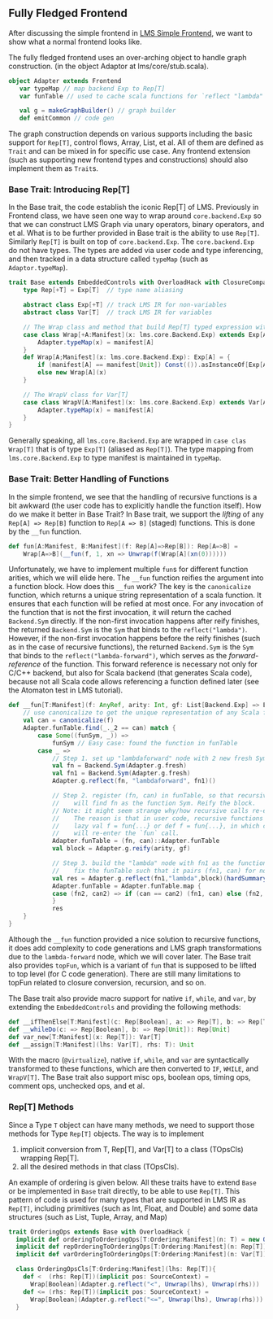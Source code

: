 ## Fully Fledged Frontend

After discussing the simple frontend in [LMS Simple Frontend](frontend.md), we want to show
what a normal frontend looks like.

The fully fledged frontend uses an over-arching object to handle graph construction.
(in the object Adaptor at lms/core/stub.scala).

``` scala
object Adapter extends Frontend
   var typeMap // map backend Exp to Rep[T]
   var funTable // used to cache scala functions for `reflect "lambda"`

   val g = makeGraphBuilder() // graph builder
   def emitCommon // code gen
```

The graph construction depends on various supports including the basic support for `Rep[T]`,
control flows, Array, List, et al. All of them are defined as `Trait` and can be mixed in
for specific use case. Any frontend extension (such as supporting new frontend types and
constructions) should also implement them as `Trait`s.

### Base Trait: Introducing Rep[T]

In the Base trait, the code establish the iconic Rep[T] of LMS.
Previously in Frontend class, we have seen one way to wrap around
`core.backend.Exp` so that we can construct LMS Graph via unary operators,
binary operators, and et al. What is to be further provided in Base trait
is the ability to use `Rep[T]`. Similarly `Rep[T]` is built on top of
`core.backend.Exp`. The `core.backend.Exp` do not have types. The types are
added via user code and type inferencing, and then tracked in a data structure
called `typeMap` (such as `Adaptor.typeMap`).

``` scala
trait Base extends EmbeddedControls with OverloadHack with ClosureCompare {
    type Rep[+T] = Exp[T]  // type name aliasing

    abstract class Exp[+T] // track LMS IR for non-variables
    abstract class Var[T]  // track LMS IR for variables

    // The Wrap class and method that build Rep[T] typed expression with type tracking
    case class Wrap[+A:Manifest](x: lms.core.Backend.Exp) extends Exp[A] {
        Adapter.typeMap(x) = manifest[A]
    }
    def Wrap[A;Manifest](x: lms.core.Backend.Exp): Exp[A] = {
        if (manifest[A] == manifest[Unit]) Const(()).asInstanceOf[Exp[A]]
        else new Wrap[A](x)
    }

    // The WrapV class for Var[T]
    case class WrapV[A:Manifest](x: lms.core.Backend.Exp) extends Var[A] {
        Adapter.typeMap(x) = manifest[A]
    }
}
```

Generally speaking, all `lms.core.Backend.Exp` are wrapped in `case clas Wrap[T]`
that is of type `Exp[T]` (aliased as `Rep[T]`). The type mapping from `lms.core.Backend.Exp`
to type manifest is maintained in `typeMap`.


### Base Trait: Better Handling of Functions

In the simple frontend, we see that the handling of recursive functions is
a bit awkward (the user code has to explicitly handle the function itself).
How do we make it better in Base Trait? In Base trait, we support the *lifting*
of any `Rep[A] => Rep[B]` function to `Rep[A => B]` (staged) functions.
This is done by the `__fun` function.

``` scala
def fun[A:Manifest, B:Manifest](f: Rep[A]=>Rep[B]): Rep[A=>B] =
    Wrap[A=>B](__fun(f, 1, xn => Unwrap(f(Wrap[A](xn(0))))))
```

Unfortunately, we have to implement multiple `fun`s for different function
arities, which we will elide here. The `__fun` function reifies the argument
into a function block. How does this `__fun` work? The key is the `canonicalize` function,
which returns a unique string representation of a scala function. It ensures that
each function will be refied at most once. For any invocation of the function that is
not the first invocation, it will return the cached `Backend.Sym` directly.
If the non-first invocation happens after reify finishes, the returned `Backend.Sym`
is the `Sym` that binds to the `reflect("lambda")`. However, if the non-first
invocation happens before the reify finishes (such as in the case of recursive functions),
the returned `Backend.Sym` is the `Sym` that binds to the `reflect("lambda-forward")`,
which serves as the *forward-reference* of the function. This forward reference is necessary
not only for C/C++ backend, but also for Scala backend (that generates Scala code),
because not all Scala code allows referencing a function defined later (see the Atomaton test
in LMS tutorial).

``` scala
def __fun[T:Manifest](f: AnyRef, arity: Int, gf: List[Backend.Exp] => Backend.Exp): Backend.Exp = {
    // use canonicalize to get the unique representation of any Scala function
    val can = canonicalize(f)
    Adapter.funTable.find(_._2 == can) match {
        case Some((funSym, _)) =>
            funSym // Easy case: found the function in funTable
        case _ =>
            // Step 1. set up "lambdaforward" node with 2 new fresh Syms
            val fn = Backend.Sym(Adapter.g.fresh)
            val fn1 = Backend.Sym(Adapter.g.fresh)
            Adapter.g.reflect(fn, "lambdaforward", fn1)()

            // Step 2. register (fn, can) in funTable, so that recursive calls
            //    will find fn as the function Sym. Reify the block.
            // Note: it might seem strange why/how recursive calls re-enter this __fun() function.
            //    The reason is that in user code, recursive functions have to be written as
            //    lazy val f = fun{...} or def f = fun{...}, in which case the recursive calls
            //    will re-enter the `fun` call.
            Adapter.funTable = (fn, can)::Adapter.funTable
            val block = Adapter.g.reify(arity, gf)

            // Step 3. build the "lambda" node with fn1 as the function name
            //    fix the funTable such that it pairs (fn1, can) for non-recursive uses.
            val res = Adapter.g.reflect(fn1,"lambda",block)(hardSummary(fn))
            Adapter.funTable = Adapter.funTable.map {
            case (fn2, can2) => if (can == can2) (fn1, can) else (fn2, can2)
            }
            res
    }
}
```

Although the `__fun` function provided a nice solution to recursive functions, it does
add complexity to code generations and LMS graph transformations due to the `lambda-forward` node,
which we will cover later.
The Base trait also provides `topFun`, which is a variant of `fun` that is supposed to be lifted
to top level (for C code generation). There are still many limitations to topFun related to closure
conversion, recursion, and so on.

The Base trait also provide macro support for native `if`, `while`, and `var`, by extending
the `EmbeddedControls` and providing the following methods:

``` scala
def __ifThenElse[T:Manifest](c: Rep[Boolean], a: => Rep[T], b: => Rep[T]): Rep[T]
def __whileDo(c: => Rep[Boolean], b: => Rep[Unit]): Rep[Unit]
def var_new[T:Manifest](x: Rep[T]): Var[T]
def __assign[T:Manifest](lhs: Var[T], rhs: T): Unit
```

With the macro (`@virtualize`), native `if`, `while`, and `var` are syntactically transformed
to these functions, which are then converted to `IF`, `WHILE`, and `WrapV[T]`.
The Base trait also support misc ops, boolean ops, timing ops, comment ops, unchecked ops, and
et al.

###  Rep[T] Methods

Since a Type `T` object can have many methods, we need to support those methods for Type `Rep[T]`
objects. The way is to implement

1. implicit conversion from T, Rep[T], and Var[T] to a class (TOpsCls) wrapping Rep[T].
2. all the desired methods in that class (TOpsCls).

An example of ordering is given below. All these traits have to extend `Base` or be implemented
in `Base` trait directly, to be able to use `Rep[T]`. This pattern of code is used for many types
that are supported in LMS IR as `Rep[T]`, including primitives (such as Int, Float, and Double) and
some data structures (such as List, Tuple, Array, and Map)

``` scala
trait OrderingOps extends Base with OverloadHack {
  implicit def orderingToOrderingOps[T:Ordering:Manifest](n: T) = new OrderingOpsCls(unit(n))
  implicit def repOrderingToOrderingOps[T:Ordering:Manifest](n: Rep[T]) = new OrderingOpsCls(n)
  implicit def varOrderingToOrderingOps[T:Ordering:Manifest](n: Var[T]) = new OrderingOpsCls(readVar(n))

  class OrderingOpsCls[T:Ordering:Manifest](lhs: Rep[T]){
    def <  (rhs: Rep[T])(implicit pos: SourceContext) =
      Wrap[Boolean](Adapter.g.reflect("<", Unwrap(lhs), Unwrap(rhs)))
    def <= (rhs: Rep[T])(implicit pos: SourceContext) =
      Wrap[Boolean](Adapter.g.reflect("<=", Unwrap(lhs), Unwrap(rhs)))
  }
```

